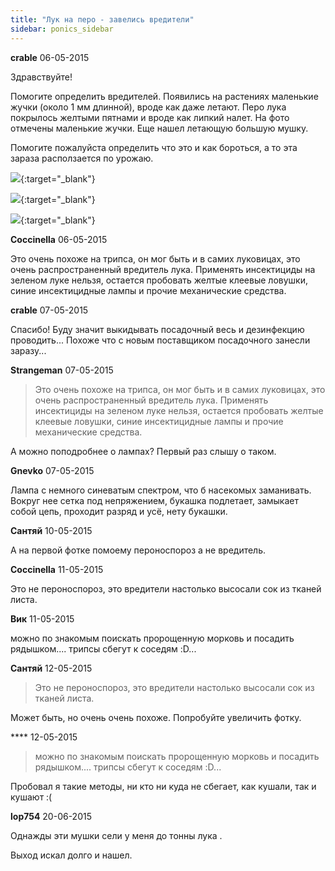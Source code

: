```yaml
---
title: "Лук на перо - завелись вредители"
sidebar: ponics_sidebar
---
```


**crable** 06-05-2015

Здравствуйте!

Помогите определить вредителей. Появились на растениях маленькие жучки (около 1 мм длинной), вроде как даже летают. Перо лука покрылось желтыми пятнами и вроде как липкий налет. На фото отмечены маленькие жучки. Еще нашел летающую большую мушку.

Помогите пожалуйста определить что это и как бороться, а то эта зараза расползается по урожаю.

[![](/imagehost2/thumbs/img20150505124354.jpg)](https://t.me/ponics_ru_files/14376){:target="_blank"}

[![](/imagehost2/thumbs/img20150505124441.jpg)](https://t.me/ponics_ru_files/14377){:target="_blank"}

[![](/imagehost2/thumbs/img20150505130108.jpg)](https://t.me/ponics_ru_files/14378){:target="_blank"}


**Coccinella** 06-05-2015

Это очень похоже на трипса, он мог быть и в самих луковицах, это очень распространенный вредитель лука. Применять инсектициды на зеленом луке нельзя, остается пробовать желтые клеевые ловушки, синие инсектицидные лампы и прочие механические средства.


**crable** 07-05-2015

Спасибо! Буду значит выкидывать посадочный весь и дезинфекцию проводить... Похоже что с новым поставщиком посадочного занесли заразу...


**Strangeman** 07-05-2015

> Это очень похоже на трипса, он мог быть и в самих луковицах, это очень распространенный вредитель лука. Применять инсектициды на зеленом луке нельзя, остается пробовать желтые клеевые ловушки, синие инсектицидные лампы и прочие механические средства.

А можно поподробнее о лампах? Первый раз слышу о таком.


**Gnevko** 07-05-2015

Лампа с немного синеватым спектром, что б насекомых заманивать. Вокруг нее сетка под непряжением, букашка подлетает, замыкает собой цепь, проходит разряд и усё, нету букашки.


**Сантяй** 10-05-2015

А на первой фотке помоему пероноспороз а не вредитель.


**Coccinella** 11-05-2015

Это не пероноспороз, это вредители настолько высосали сок из тканей листа.


**Вик** 11-05-2015

можно по знакомым поискать пророщенную морковь и посадить рядышком.... трипсы сбегут к соседям :D...


**Сантяй** 12-05-2015

> Это не пероноспороз, это вредители настолько высосали сок из тканей листа.

Может быть, но очень очень похоже. Попробуйте увеличить фотку.


**** 12-05-2015

> можно по знакомым поискать пророщенную морковь и посадить рядышком.... трипсы сбегут к соседям :D...

Пробовал я такие методы, ни кто ни куда не сбегает, как кушали, так и кушают :(


**lop754** 20-06-2015

Однажды эти мушки сели у меня до тонны лука . 

Выход искал долго и нашел.


